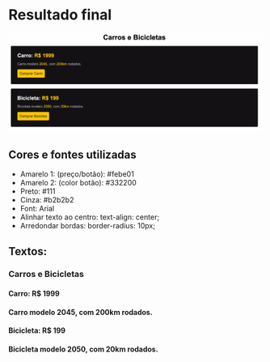 # Resultado final

<img src="img/1.png">

<br>

## Cores e fontes utilizadas

-   Amarelo 1: (preço/botão): #febe01
-   Amarelo 2: (color botão): #332200
-   Preto: #111
-   Cinza: #b2b2b2
-   Font: Arial
-   Alinhar texto ao centro: text-align: center;
-   Arredondar bordas: border-radius: 10px;

## Textos:

### Carros e Bicicletas

#### Carro: R$ 1999

#### Carro modelo 2045, com 200km rodados.

#### Bicicleta: R$ 199

#### Bicicleta modelo 2050, com 20km rodados.
